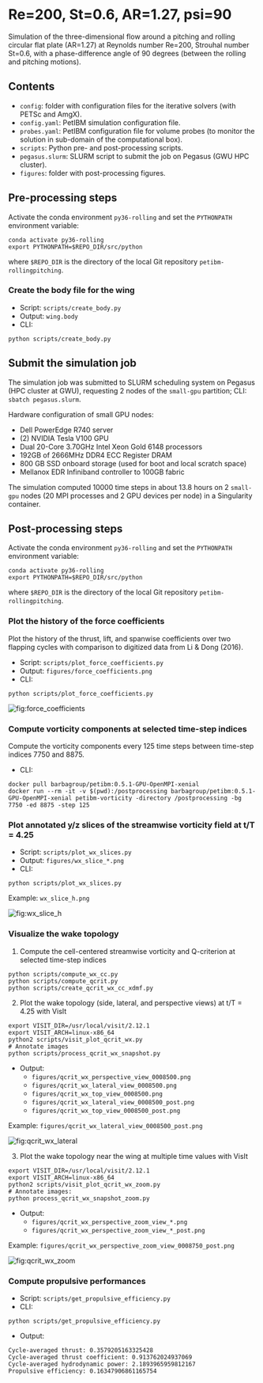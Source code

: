 # Re=200, St=0.6, AR=1.27, psi=90

Simulation of the three-dimensional flow around a pitching and rolling circular flat plate (AR=1.27) at Reynolds number Re=200, Strouhal number St=0.6, with a phase-difference angle of 90 degrees (between the rolling and pitching motions).

## Contents

* `config`: folder with configuration files for the iterative solvers (with PETSc and AmgX).
* `config.yaml`: PetIBM simulation configuration file.
* `probes.yaml`: PetIBM configuration file for volume probes (to monitor the solution in sub-domain of the computational box).
* `scripts`: Python pre- and post-processing scripts.
* `pegasus.slurm`: SLURM script to submit the job on Pegasus (GWU HPC cluster).
* `figures`: folder with post-processing figures.

## Pre-processing steps

Activate the conda environment `py36-rolling` and set the `PYTHONPATH` environment variable:

```shell
conda activate py36-rolling
export PYTHONPATH=$REPO_DIR/src/python
```

where `$REPO_DIR` is the directory of the local Git repository `petibm-rollingpitching`.

### Create the body file for the wing

* Script: `scripts/create_body.py`
* Output: `wing.body`
* CLI:

```shell
python scripts/create_body.py
```

## Submit the simulation job

The simulation job was submitted to SLURM scheduling system on Pegasus (HPC cluster at GWU), requesting 2 nodes of the `small-gpu` partition; CLI: `sbatch pegasus.slurm`.

Hardware configuration of small GPU nodes:

* Dell PowerEdge R740 server
* (2) NVIDIA Tesla V100 GPU
* Dual 20-Core 3.70GHz Intel Xeon Gold 6148 processors
* 192GB of 2666MHz DDR4 ECC Register DRAM
* 800 GB SSD onboard storage (used for boot and local scratch space)
* Mellanox EDR Infiniband controller to 100GB fabric

The simulation computed 10000 time steps in about 13.8 hours on 2 `small-gpu` nodes (20 MPI processes and 2 GPU devices per node) in a Singularity container.

## Post-processing steps

Activate the conda environment `py36-rolling` and set the `PYTHONPATH` environment variable:

```shell
conda activate py36-rolling
export PYTHONPATH=$REPO_DIR/src/python
```

where `$REPO_DIR` is the directory of the local Git repository `petibm-rollingpitching`.

### Plot the history of the force coefficients

Plot the history of the thrust, lift, and spanwise coefficients over two flapping cycles with comparison to digitized data from Li & Dong (2016).

* Script: `scripts/plot_force_coefficients.py`
* Output: `figures/force_coefficients.png`
* CLI:

```shell
python scripts/plot_force_coefficients.py
```

![fig:force_coefficients](figures/force_coefficients.png)

### Compute vorticity components at selected time-step indices

Compute the vorticity components every 125 time steps between time-step indices 7750 and 8875.

* CLI:

```shell
docker pull barbagroup/petibm:0.5.1-GPU-OpenMPI-xenial
docker run --rm -it -v $(pwd):/postprocessing barbagroup/petibm:0.5.1-GPU-OpenMPI-xenial petibm-vorticity -directory /postprocessing -bg 7750 -ed 8875 -step 125
```

### Plot annotated y/z slices of the streamwise vorticity field at t/T = 4.25

* Script: `scripts/plot_wx_slices.py`
* Output: `figures/wx_slice_*.png`
* CLI:

```shell
python scripts/plot_wx_slices.py
```

Example: `wx_slice_h.png`

![fig:wx_slice_h](figures/wx_slice_h.png)

### Visualize the wake topology

1. Compute the cell-centered streamwise vorticity and Q-criterion at selected time-step indices

```shell
python scripts/compute_wx_cc.py
python scripts/compute_qcrit.py
python scripts/create_qcrit_wx_cc_xdmf.py
```

2. Plot the wake topology (side, lateral, and perspective views) at t/T = 4.25 with VisIt

```shell
export VISIT_DIR=/usr/local/visit/2.12.1
export VISIT_ARCH=linux-x86_64
python2 scripts/visit_plot_qcrit_wx.py
# Annotate images
python scripts/process_qcrit_wx_snapshot.py
```

* Output:
  * `figures/qcrit_wx_perspective_view_0008500.png`
  * `figures/qcrit_wx_lateral_view_0008500.png`
  * `figures/qcrit_wx_top_view_0008500.png`
  * `figures/qcrit_wx_lateral_view_0008500_post.png`
  * `figures/qcrit_wx_top_view_0008500_post.png`

Example: `figures/qcrit_wx_lateral_view_0008500_post.png`

![fig:qcrit_wx_lateral](figures/qcrit_wx_lateral_view_0008500_post.png)

3. Plot the wake topology near the wing at multiple time values with VisIt

```shell
export VISIT_DIR=/usr/local/visit/2.12.1
export VISIT_ARCH=linux-x86_64
python2 scripts/visit_plot_qcrit_wx_zoom.py
# Annotate images:
python process_qcrit_wx_snapshot_zoom.py
```

* Output:
  * `figures/qcrit_wx_perspective_zoom_view_*.png`
  * `figures/qcrit_wx_perspective_zoom_view_*_post.png`

Example: `figures/qcrit_wx_perspective_zoom_view_0008750_post.png`

![fig:qcrit_wx_zoom](figures/qcrit_wx_perspective_zoom_view_0008750_post.png)

### Compute propulsive performances

* Script: `scripts/get_propulsive_efficiency.py`
* CLI:

```shell
python scripts/get_propulsive_efficiency.py
```

* Output:

```ascii
Cycle-averaged thrust: 0.3579205163325428
Cycle-averaged thrust coefficient: 0.913762024937069
Cycle-averaged hydrodynamic power: 2.1893965959812167
Propulsive efficiency: 0.16347906861165754
```
